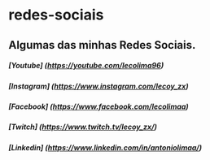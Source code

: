 # redes-sociais
## Algumas das minhas Redes Sociais. 

##### [Youtube] (https://youtube.com/lecolima96) 

##### [Instagram] (https://www.instagram.com/lecoy_zx)

##### [Facebook] (https://www.facebook.com/lecolimaa)

##### [Twitch] (https://www.twitch.tv/lecoy_zx/)

##### [Linkedin] (https://www.linkedin.com/in/antoniolimaa/)

